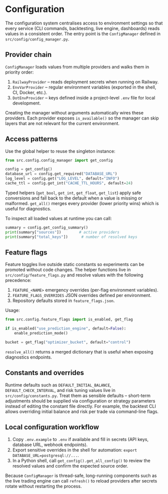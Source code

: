 # Configuration

The configuration system centralises access to environment settings so that every service (CLI commands, backtesting, live
engine, dashboards) reads values in a consistent order. The entry point is the `ConfigManager` defined in
`src/config/config_manager.py`.

## Provider chain

`ConfigManager` loads values from multiple providers and walks them in priority order:

1. `RailwayProvider` – reads deployment secrets when running on Railway.
2. `EnvVarProvider` – regular environment variables (exported in the shell, CI, Docker, etc.).
3. `DotEnvProvider` – keys defined inside a project-level `.env` file for local development.

Creating the manager without arguments automatically wires these providers. Each provider exposes `is_available()` so the
manager can skip layers that are not relevant for the current environment.

## Access patterns

Use the global helper to reuse the singleton instance:

```python
from src.config.config_manager import get_config

config = get_config()
database_url = config.get_required("DATABASE_URL")
log_level = config.get("LOG_LEVEL", default="INFO")
cache_ttl = config.get_int("CACHE_TTL_HOURS", default=24)
```

Typed helpers (`get_bool`, `get_int`, `get_float`, `get_list`) apply safe conversions and fall back to the default when a value
is missing or malformed. `get_all()` merges every provider (lower priority wins) which is useful for diagnostics.

To inspect all loaded values at runtime you can call:

```python
summary = config.get_config_summary()
print(summary["sources"])        # active providers
print(summary["total_keys"])      # number of resolved keys
```

## Feature flags

Feature toggles live outside static constants so experiments can be promoted without code changes. The helper functions live in
`src/config/feature_flags.py` and resolve values with the following precedence:

1. `FEATURE_<NAME>` emergency overrides (per-flag environment variables).
2. `FEATURE_FLAGS_OVERRIDES` JSON overrides defined per environment.
3. Repository defaults stored in `feature_flags.json`.

Usage:

```python
from src.config.feature_flags import is_enabled, get_flag

if is_enabled("use_prediction_engine", default=False):
    enable_prediction_mode()

bucket = get_flag("optimizer_bucket", default="control")
```

`resolve_all()` returns a merged dictionary that is useful when exposing diagnostics endpoints.

## Constants and overrides

Runtime defaults such as `DEFAULT_INITIAL_BALANCE`, `DEFAULT_CHECK_INTERVAL`, and risk tuning values live in
`src/config/constants.py`. Treat them as sensible defaults – short-term adjustments should be supplied via configuration
or strategy parameters instead of editing the constant file directly. For example, the backtest CLI allows overriding
initial balance and risk per trade via command-line flags.

## Local configuration workflow

1. Copy `.env.example` to `.env` if available and fill in secrets (API keys, database URL, webhook endpoints).
2. Export sensitive overrides in the shell for automation: `export DATABASE_URL=postgresql://...`.
3. In a Python shell, call `get_config().get_all_config()` to review the resolved values and confirm the expected source order.

Because `ConfigManager` is thread-safe, long-running components such as the live trading engine can call `refresh()` to reload
providers after secrets rotate without restarting the process.

